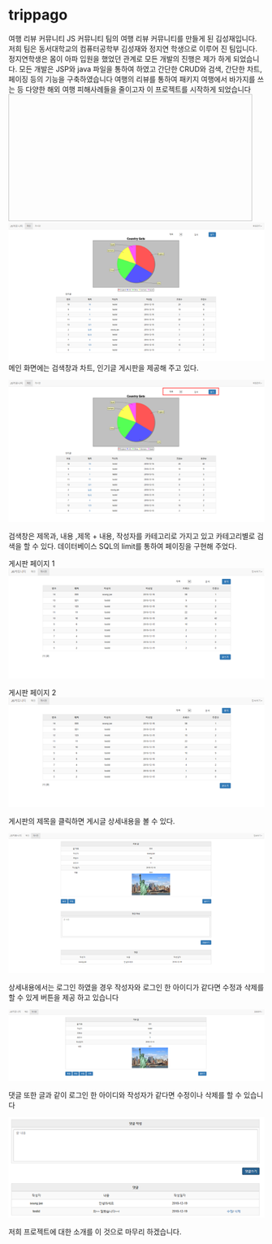 # trippago
여행 리뷰 커뮤니티
JS 커뮤니티 팀의 여행 리뷰 커뮤니티를 만들게 된 김성재입니다.
저희 팀은 동서대학교의 컴퓨터공학부 김성재와 정지연 학생으로 이루어 진 팀입니다.
정지연학생은 몸이 아파 입원을 했었던 관계로 모든 개발의 진행은 제가 하게 되었습니다.
모든 개발은 JSP와 java 파일을 통하여 하였고 간단한 CRUD와 검색, 간단한 차트, 페이징 등의 기능을 구축하였습니다
여행의 리뷰를 통하여 패키지 여행에서 바가지를 쓰는 등 다양한 해외 여행 피해사례들을 줄이고자 이 프로젝트를 시작하게 되었습니다
<img width = "480" height = "250">
![Alt text](/screen-shot/main.png)
</img>
메인 화면에는 검색창과 차트, 인기글 게시판을 제공해 주고 있다.


![Alt text](/screen-shot/mainsearch.png)



검색창은 제목과, 내용 ,제목 + 내용, 작성자를 카테고리로 가지고 있고 카테고리별로 검색을 할 수 있다.
데이터베이스 SQL의 limit를 통하여 페이징을 구현해 주었다.



게시판 페이지 1
![Alt text](/screen-shot/board.png)



게시판 페이지 2
![Alt text](/screen-shot/board.png)



게시판의 제목을 클릭하면 게시글 상세내용을 볼 수 있다.



![Alt text](/screen-shot/view.png)



상세내용에서는 로그인 하였을 경우 작성자와 로그인 한 아이디가 같다면 수정과 삭제를 할 수 있게 버튼을 제공 하고 있습니다



![Alt text](/screen-shot/viewModify.png)



댓글 또한 글과 같이 로그인 한 아이디와 작성자가 같다면 수정이나 삭제를 할 수 있습니다



![Alt text](/screen-shot/commentModify.png)



저희 프로젝트에 대한 소개를 이 것으로 마무리 하겠습니다.
